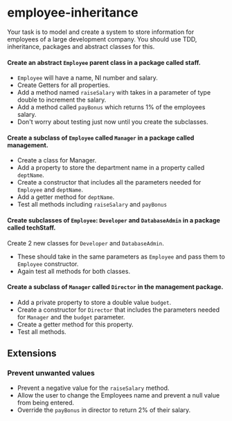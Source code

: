 # employee-inheritance

Your task is to model and create a system to store information for employees of a large development company.
You should use TDD, inheritance, packages and abstract classes for this.

#### Create an abstract `Employee` parent class in a package called staff.
- `Employee` will have a name, NI number and salary.
- Create Getters for all properties.
- Add a method named `raiseSalary` with takes in a parameter of type double to increment the salary.
- Add a method called `payBonus` which returns 1% of the employees salary.
- Don't worry about testing just now until you create the subclasses.

#### Create a subclass of `Employee` called `Manager` in a package called management.
- Create a class for Manager.
- Add a property to store the department name in a property called `deptName`.
- Create a constructor that includes all the parameters needed for `Employee` and `deptName`.
- Add a getter method for `deptName`.
- Test all methods including `raiseSalary` and `payBonus`

#### Create subclasses of `Employee`: `Developer` and `DatabaseAdmin` in a package called techStaff.
Create 2 new classes for `Developer` and `DatabaseAdmin`.
- These should take in the same parameters as `Employee` and pass them to `Employee` constructor.
- Again test all methods for both classes.

#### Create a subclass of `Manager` called `Director` in the management package.
- Add a private property to store a double value `budget`.
- Create a constructor for `Director` that includes the parameters needed for `Manager` and the `budget` parameter.
- Create a getter method for this property.
- Test all methods.


## Extensions

### Prevent unwanted values

- Prevent a negative value for the `raiseSalary` method.
- Allow the user to change the Employees name and prevent a null value from being entered.
- Override the `payBonus` in director to return 2% of their salary.
